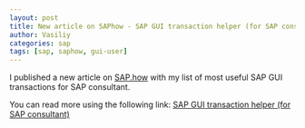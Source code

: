 ```yaml
---
layout: post
title: New article on SAPhow - SAP GUI transaction helper (for SAP consultant)
author: Vasiliy
categories: sap
tags: [sap, saphow, gui-user]
---
```


I published a new article on [SAP.how](https://sap.how) with my list of most useful SAP GUI transactions for SAP consultant.

You can read more using the following link: [SAP GUI transaction helper (for SAP consultant)](https://sap.how/gui-user/transaction-helper)
